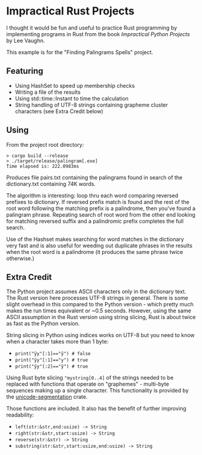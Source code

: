 # Impractical Rust Projects

I thought it would be fun and useful to practice Rust programming by implementing programs in Rust from the book *Impractical Python Projects* by Lee Vaughn.

This example is for the "Finding Palingrams Spells" project.

## Featuring
* Using HashSet to speed up membership checks
* Writing a file of the results
* Using std::time::Instant to time the calculation
* String handling of UTF-8 strings containing grapheme cluster characters (see Extra Credit below) 

## Using
From the project root directory:
```
> cargo build --release
> ./target/release/palingram[.exe]
Time elapsed is: 222.0983ms
```
Produces file pairs.txt containing the palingrams found in search of the dictionary.txt containing 74K words.

The algorithm is interesting: loop thru each word comparing reversed prefixes to dictionary. If reversed prefix match is found and the rest of the root word following the matching prefix is a palindrome, then you've found a palingram phrase. Repeating search of root word from the other end looking for matching reversed suffix and a palindromic prefix completes the full search.

Use of the Hashset makes searching for word matches in the dictionary very fast and is also useful for weeding out duplicate phrases in the results when the root word is a palindrome (it produces the same phrase twice otherwise.)

## Extra Credit
The Python project assumes ASCII characters only in the dictionary text. The Rust version here processes UTF-8 strings in general. There is some slight overhead in this compared to the Python version - which pretty much makes the run times equivalent or ~0.5 seconds. However, using the same ASCII assumption in the Rust version using string slicing, Rust is about twice as fast as the Python version.

String slicing in Python using indices works on UTF-8 but you need to know when a character takes more than 1 byte:
* ```print("y̆y"[:1]=="y̆") # false```
* ```print("y̆y"[:1]=="y") # true```
* ```print("y̆y"[:2]=="y̆") # true```

Using Rust byte slicing ```"mystring[0..4]``` of the strings needed to be replaced with functions that operate on "graphemes" - multi-byte sequences making up a single character. This functionality is provided by the [unicode-segmentation](https://crates.io/crates/unicode-segmentation) crate.

Those functions are included. It also has the benefit of further improving readability:
* ```left(str:&str,end:usize) -> String```
* ```right(str:&str,start:usize) -> String```
* ```reverse(str:&str) -> String```
* ```substring(str:&str,start:usize,end:usize) -> String```








